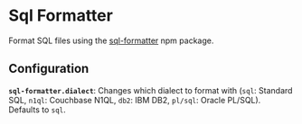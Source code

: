 # Sql Formatter

Format SQL files using the [sql-formatter](https://github.com/zeroturnaround/sql-formatter) npm package.

## Configuration

**`sql-formatter.dialect`**: Changes which dialect to format with (`sql`: Standard SQL, `n1ql`: Couchbase N1QL, `db2`: IBM DB2, `pl/sql`: Oracle PL/SQL). Defaults to `sql`.
